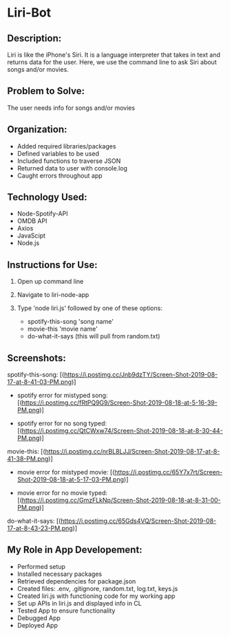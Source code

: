 # Liri-Bot

## Description: 
Liri is like the iPhone's Siri. It is a language interpreter that takes in text and returns data for the user. Here, we use the command line to ask Siri about songs and/or movies.

## Problem to Solve: 
The user needs info for songs and/or movies

## Organization: 
* Added required libraries/packages
* Defined variables to be used
* Included functions to traverse JSON
* Returned data to user with console.log
* Caught errors throughout app

## Technology Used:
* Node-Spotify-API
* OMDB API
* Axios
* JavaScipt
* Node.js

## Instructions for Use:
1. Open up command line
2. Navigate to liri-node-app
3. Type 'node liri.js' followed by one of these options:
    
    * spotify-this-song 'song name'
    * movie-this 'movie name'
    * do-what-it-says (this will pull from random.txt)

## Screenshots:
spotify-this-song: [(https://i.postimg.cc/Jnb9dzTY/Screen-Shot-2019-08-17-at-8-41-03-PM.png)]

* spotify error for mistyped song: [(https://i.postimg.cc/fRtPQ9G9/Screen-Shot-2019-08-18-at-5-16-39-PM.png)]

* spotify error for no song typed: [(https://i.postimg.cc/QtCWxw74/Screen-Shot-2019-08-18-at-8-30-44-PM.png)]

movie-this: [(https://i.postimg.cc/nrBL8LJJ/Screen-Shot-2019-08-17-at-8-41-38-PM.png)]

* movie error for mistyped movie: [(https://i.postimg.cc/65Y7x7rt/Screen-Shot-2019-08-18-at-5-17-03-PM.png)]

* movie error for no movie typed: [(https://i.postimg.cc/GmzFLkNp/Screen-Shot-2019-08-18-at-8-31-00-PM.png)]

do-what-it-says: [(https://i.postimg.cc/65Gds4VQ/Screen-Shot-2019-08-17-at-8-43-23-PM.png)]

## My Role in App Developement: 
* Performed setup
* Installed necessary packages
* Retrieved dependencies for package.json
* Created files: .env, .gitignore, random.txt, log.txt, keys.js
* Created liri.js with functioning code for my working app
* Set up APIs in liri.js and displayed info in CL 
* Tested App to ensure functionality 
* Debugged App
* Deployed App

